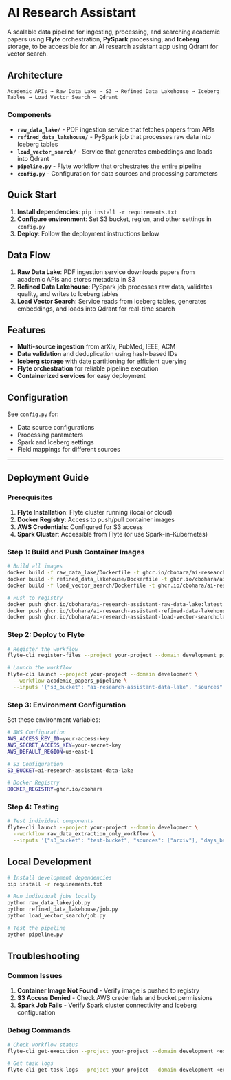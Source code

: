 # AI Research Assistant 

A scalable data pipeline for ingesting, processing, and searching academic papers using **Flyte** orchestration, **PySpark** processing, and **Iceberg** storage, to be accessible for an AI research assistant app using Qdrant for vector search.

## Architecture

```
Academic APIs → Raw Data Lake → S3 → Refined Data Lakehouse → Iceberg Tables → Load Vector Search → Qdrant
```

### Components

- **`raw_data_lake/`** - PDF ingestion service that fetches papers from APIs
- **`refined_data_lakehouse/`** - PySpark job that processes raw data into Iceberg tables  
- **`load_vector_search/`** - Service that generates embeddings and loads into Qdrant
- **`pipeline.py`** - Flyte workflow that orchestrates the entire pipeline
- **`config.py`** - Configuration for data sources and processing parameters

## Quick Start

1. **Install dependencies**: `pip install -r requirements.txt`
2. **Configure environment**: Set S3 bucket, region, and other settings in `config.py`
3. **Deploy**: Follow the deployment instructions below

## Data Flow

1. **Raw Data Lake**: PDF ingestion service downloads papers from academic APIs and stores metadata in S3
2. **Refined Data Lakehouse**: PySpark job processes raw data, validates quality, and writes to Iceberg tables
3. **Load Vector Search**: Service reads from Iceberg tables, generates embeddings, and loads into Qdrant for real-time search

## Features

- **Multi-source ingestion** from arXiv, PubMed, IEEE, ACM
- **Data validation** and deduplication using hash-based IDs
- **Iceberg storage** with date partitioning for efficient querying
- **Flyte orchestration** for reliable pipeline execution
- **Containerized services** for easy deployment

## Configuration

See `config.py` for:
- Data source configurations
- Processing parameters
- Spark and Iceberg settings
- Field mappings for different sources

---

## Deployment Guide

### Prerequisites

1. **Flyte Installation**: Flyte cluster running (local or cloud)
2. **Docker Registry**: Access to push/pull container images
3. **AWS Credentials**: Configured for S3 access
4. **Spark Cluster**: Accessible from Flyte (or use Spark-in-Kubernetes)

### Step 1: Build and Push Container Images

```bash
# Build all images
docker build -f raw_data_lake/Dockerfile -t ghcr.io/cbohara/ai-research-assistant-raw-data-lake:latest .
docker build -f refined_data_lakehouse/Dockerfile -t ghcr.io/cbohara/ai-research-assistant-refined-data-lakehouse:latest .
docker build -f load_vector_search/Dockerfile -t ghcr.io/cbohara/ai-research-assistant-load-vector-search:latest .

# Push to registry
docker push ghcr.io/cbohara/ai-research-assistant-raw-data-lake:latest
docker push ghcr.io/cbohara/ai-research-assistant-refined-data-lakehouse:latest
docker push ghcr.io/cbohara/ai-research-assistant-load-vector-search:latest
```

### Step 2: Deploy to Flyte

```bash
# Register the workflow
flyte-cli register-files --project your-project --domain development pipeline.py

# Launch the workflow
flyte-cli launch --project your-project --domain development \
  --workflow academic_papers_pipeline \
  --inputs '{"s3_bucket": "ai-research-assistant-data-lake", "sources": ["arxiv", "pubmed"], "days_back": 7}'
```

### Step 3: Environment Configuration

Set these environment variables:

```bash
# AWS Configuration
AWS_ACCESS_KEY_ID=your-access-key
AWS_SECRET_ACCESS_KEY=your-secret-key
AWS_DEFAULT_REGION=us-east-1

# S3 Configuration
S3_BUCKET=ai-research-assistant-data-lake

# Docker Registry
DOCKER_REGISTRY=ghcr.io/cbohara
```

### Step 4: Testing

```bash
# Test individual components
flyte-cli launch --project your-project --domain development \
  --workflow raw_data_extraction_only_workflow \
  --inputs '{"s3_bucket": "test-bucket", "sources": ["arxiv"], "days_back": 1}'
```

## Local Development

```bash
# Install development dependencies
pip install -r requirements.txt

# Run individual jobs locally
python raw_data_lake/job.py
python refined_data_lakehouse/job.py
python load_vector_search/job.py

# Test the pipeline
python pipeline.py
```

## Troubleshooting

### Common Issues

1. **Container Image Not Found** - Verify image is pushed to registry
2. **S3 Access Denied** - Check AWS credentials and bucket permissions
3. **Spark Job Fails** - Verify Spark cluster connectivity and Iceberg configuration

### Debug Commands

```bash
# Check workflow status
flyte-cli get-execution --project your-project --domain development <execution-id>

# Get task logs
flyte-cli get-task-logs --project your-project --domain development <execution-id> <task-id>
```
